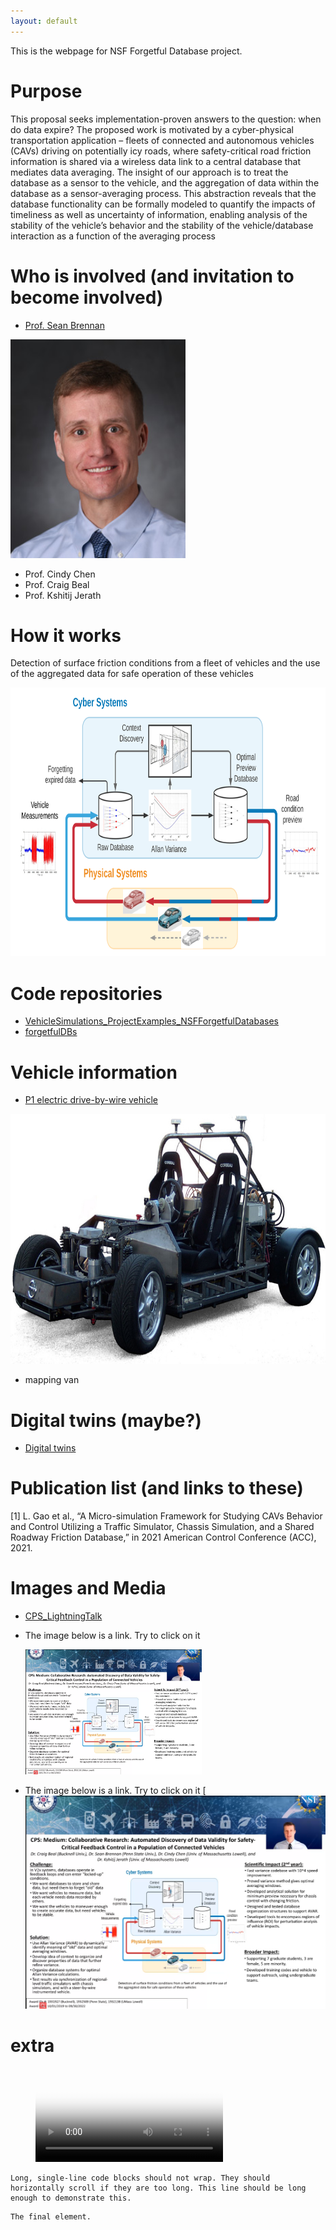 ```yaml
---
layout: default
---
```


This is the webpage for NSF Forgetful Database project. 

# Purpose

This proposal seeks implementation-proven answers to the question: when do data expire? The proposed work is motivated by a cyber-physical transportation application
– fleets of connected and autonomous vehicles (CAVs) driving on potentially icy roads, where safety-critical
road friction information is shared via a wireless data link to a central database that mediates data averaging.
The insight of our approach is to treat the database as a sensor to the vehicle, and the aggregation of
data within the database as a sensor-averaging process. This abstraction reveals that the database functionality
can be formally modeled to quantify the impacts of timeliness as well as uncertainty of information,
enabling analysis of the stability of the vehicle’s behavior and the stability of the vehicle/database interaction
as a function of the averaging process

# Who is involved (and invitation to become involved)
- [Prof. Sean Brennan](https://www.me.psu.edu/department/directory-detail-g.aspx?q=SNB10)

<p align="left">
<img src="https://github.com/ForgetfulDatabases/ForgetfulDatabases.github.io/blob/main/assets/images/BRENNAN-SEAN.jpg?raw=true"  height="350">
</p>


- Prof. Cindy Chen
- Prof. Craig Beal
- Prof. Kshitij Jerath



# How it works

Detection of surface friction conditions from a fleet of vehicles and the use of the aggregated data for safe operation of these vehicles

<p align="center">
<img src="https://raw.githubusercontent.com/ForgetfulDatabases/ForgetfulDatabases.github.io/67fe579a705f4fc8cf02355a02d533f31dad8e0b/assets/images/Forgetful%20Databases-%20Poster%20Middle%20Figure.svg"  height="430">
</p>

# Code repositories

* [VehicleSimulations_ProjectExamples_NSFForgetfulDatabases](https://github.com/ivsg-psu/VehicleSimulations_ProjectExamples_NSFForgetfulDatabases)
* [forgetfulDBs](https://github.com/cbealBU/forgetfulDBs)


# Vehicle information
+ [P1 electric drive-by-wire vehicle](http://www.projects.bucknell.edu/Beal_Automotive/#data)

<p align="center">
<img src="https://github.com/ForgetfulDatabases/ForgetfulDatabases.github.io/blob/main/assets/images/p1_smaller.jpg?raw=true"  height="400">
</p>

+ mapping van

# Digital twins (maybe?)

+ [Digital twins](https://github.com/ivsg-psu/Databases_Projects_DigitalTwin)

# Publication list (and links to these)
[1] L. Gao et al., “A Micro-simulation Framework for Studying CAVs Behavior and Control Utilizing a Traffic Simulator, Chassis Simulation, and a Shared Roadway Friction Database,” in 2021 American Control Conference (ACC), 2021.




# Images and Media
+ [CPS_LightningTalk ](https://github.com/ForgetfulDatabases/ForgetfulDatabases.github.io/blob/main/assets/video/CPS_LightningTalk_v2.mp4)
+ The image below is a link. Try to click on it

    <a href="https://www.dropbox.com/s/s51lge60llt72c5/CPS_LightningTalk_v2.mp4?dl=0"><img src="https://github.com/ForgetfulDatabases/ForgetfulDatabases.github.io/blob/main/assets/video/CPS_LightningTalk_v2.png" alt="CPS_LightningTalk_v2"  height="200"></a>


+ The image below is a link. Try to click on it
[![Little red riding hood](https://github.com/ForgetfulDatabases/ForgetfulDatabases.github.io/blob/main/assets/video/CPS_LightningTalk_v2.png?raw=true "Little red riding hood - Click to Watch!")
 


# extra

<figure class="video_container">
  <video controls="true" allowfullscreen="true" poster="https://www.dropbox.com/s/2gv2ns00ey1uh7w/CPS_LightningTalk_v2.png?dl=0">
    <source src="https://www.dropbox.com/s/s51lge60llt72c5/CPS_LightningTalk_v2.mp4?dl=0" type="video/mp4">
  
  </video>
</figure>


```
Long, single-line code blocks should not wrap. They should horizontally scroll if they are too long. This line should be long enough to demonstrate this.
```

```
The final element.
```
